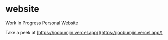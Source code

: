 # website
Work In Progress Personal Website

Take a peek at [https://joobumjin.vercel.app/](https://joobumjin.vercel.app/)